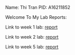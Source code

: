 Name: Thi Tran PID: A16211852

Welcome To My Lab Reports:

Link to week 1 lab: [report](Week1.md)

Link to week 2 lab: [report](Week2.md)

Link to week 5 lab: [report](Week5.md)
